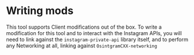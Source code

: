 # Writing mods
This tool supports Client modifications out of the box. To write a modification for this
tool and to interact with the Instagram APIs, you will need to link against
the ``instagram-private-api`` library itself, and to perform any Networking at all,
linking against ``OsintgramCXX-networking``